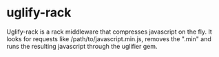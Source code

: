 uglify-rack
=========

Uglify-rack is a rack middleware that compresses javascript on the fly. It looks for requests like /path/to/javascript.min.js, removes the ".min" and runs the resulting javascript through the uglifier gem.
